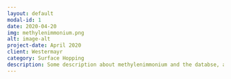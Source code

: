 ```yaml
---
layout: default
modal-id: 1
date: 2020-04-20
img: methylenimmonium.png
alt: image-alt
project-date: April 2020
client: Westermayr
category: Surface Hopping
description: Some description about methylenimmonium and the databse, and what excited state chemistry this molecule shows ...
---
```

